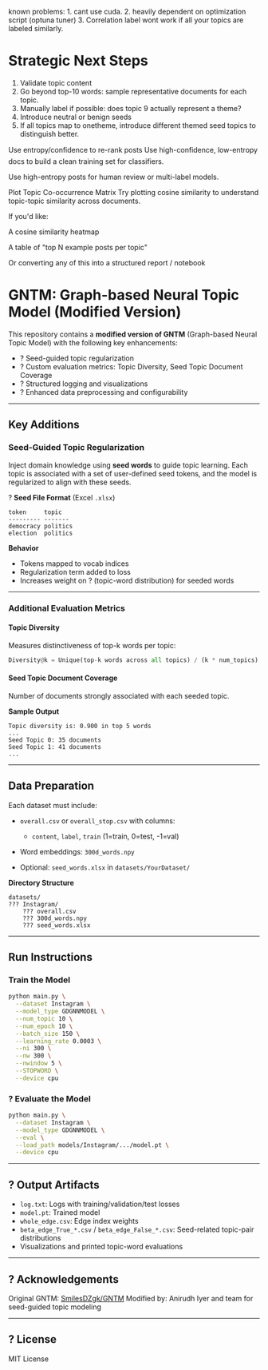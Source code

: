 known problems: 1. cant use cuda.
2. heavily dependent on optimization script (optuna tuner)
3. Correlation label wont work if all your topics are labeled similarly.

# Strategic Next Steps
1. Validate topic content
2. Go beyond top-10 words: sample representative documents for each topic.
3. Manually label if possible: does topic 9 actually represent a theme?
4. Introduce neutral or benign seeds
5. If all topics map to onetheme, introduce different themed seed topics to distinguish better.

Use entropy/confidence to re-rank posts
Use high-confidence, low-entropy docs to build a clean training set for classifiers.

Use high-entropy posts for human review or multi-label models.

Plot Topic Co-occurrence Matrix
Try plotting cosine similarity to understand topic-topic similarity across documents.

If you'd like:

A cosine similarity heatmap

A table of "top N example posts per topic"

Or converting any of this into a structured report / notebook

# GNTM: Graph-based Neural Topic Model (Modified Version)

This repository contains a **modified version of GNTM** (Graph-based Neural Topic Model) with the following key enhancements:

- ? Seed-guided topic regularization
- ? Custom evaluation metrics: Topic Diversity, Seed Topic Document Coverage
- ? Structured logging and visualizations
- ? Enhanced data preprocessing and configurability

---

## Key Additions

### Seed-Guided Topic Regularization

Inject domain knowledge using **seed words** to guide topic learning. Each topic is associated with a set of user-defined seed tokens, and the model is regularized to align with these seeds.

? **Seed File Format** (Excel `.xlsx`)
```plaintext
token     topic
--------- -------
democracy politics
election  politics
````

 **Behavior**

* Tokens mapped to vocab indices
* Regularization term added to loss
* Increases weight on ? (topic-word distribution) for seeded words

---

### Additional Evaluation Metrics

####  Topic Diversity

Measures distinctiveness of top-k words per topic:

```python
Diversity@k = Unique(top-k words across all topics) / (k * num_topics)
```

####  Seed Topic Document Coverage

Number of documents strongly associated with each seeded topic.

 **Sample Output**

```text
Topic diversity is: 0.900 in top 5 words
...
Seed Topic 0: 35 documents
Seed Topic 1: 41 documents
...
```

---

##  Data Preparation

Each dataset must include:

* `overall.csv` or `overall_stop.csv` with columns:

  * `content`, `label`, `train` (1=train, 0=test, -1=val)
* Word embeddings: `300d_words.npy`
* Optional: `seed_words.xlsx` in `datasets/YourDataset/`

 **Directory Structure**

```
datasets/
??? Instagram/
    ??? overall.csv
    ??? 300d_words.npy
    ??? seed_words.xlsx
```

---

## Run Instructions

### Train the Model

```bash
python main.py \
  --dataset Instagram \
  --model_type GDGNNMODEL \
  --num_topic 10 \
  --num_epoch 10 \
  --batch_size 150 \
  --learning_rate 0.0003 \
  --ni 300 \
  --nw 300 \
  --nwindow 5 \
  --STOPWORD \
  --device cpu
```

### ? Evaluate the Model

```bash
python main.py \
  --dataset Instagram \
  --model_type GDGNNMODEL \
  --eval \
  --load_path models/Instagram/.../model.pt \
  --device cpu
```

---

## ? Output Artifacts

* `log.txt`: Logs with training/validation/test losses
* `model.pt`: Trained model
* `whole_edge.csv`: Edge index weights
* `beta_edge_True_*.csv` / `beta_edge_False_*.csv`: Seed-related topic-pair distributions
* Visualizations and printed topic-word evaluations

---

## ? Acknowledgements

Original GNTM: [SmilesDZgk/GNTM](https://github.com/SmilesDZgk/GNTM)
Modified by: Anirudh Iyer and team for seed-guided topic modeling

---

## ? License

MIT License

